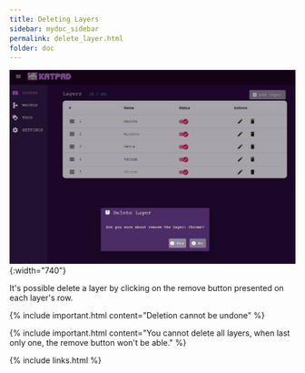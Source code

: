 ```yaml
---
title: Deleting Layers
sidebar: mydoc_sidebar
permalink: delete_layer.html
folder: doc
---
```


![Layers](/images/delete-layer.jpg){:width="740"}

It's possible delete a layer by clicking on the remove button presented on each layer's row.

{% include important.html content="Deletion cannot be undone" %}

{% include important.html content="You cannot delete all layers, when last only one, the remove button won't be able." %}

{% include links.html %}
